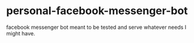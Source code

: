 # personal-facebook-messenger-bot
facebook messenger bot meant to be tested and serve whatever needs I might have.
